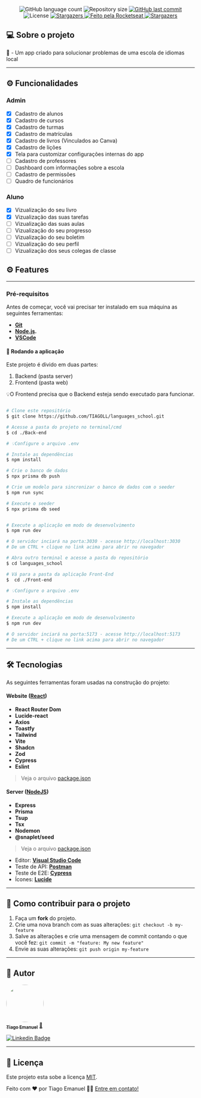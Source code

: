 
<p align="center">
  <img alt="GitHub language count" src="https://img.shields.io/github/languages/count/TIAGOLL/languages_school?color=%2304D361">

  <img alt="Repository size" src="https://img.shields.io/github/repo-size/TIAGOLL/languages_school">

  
  <a href="https://github.com/TIAGOLL/languages_school/commits/main">
    <img alt="GitHub last commit" src="https://img.shields.io/github/last-commit/TIAGOLL/languages_school">
  </a>
    
   <img alt="License" src="https://img.shields.io/badge/license-MIT-brightgreen">
   <a href="https://github.com/TIAGOLL/languages_school/stargazers">
    <img alt="Stargazers" src="https://img.shields.io/github/stars/TIAGOLL/languages_school?style=social">
  </a>

  <a href="https://www.tiagoll.vercel.app/">
    <img alt="Feito pela Rocketseat" src="https://img.shields.io/badge/feito%20por-Tiago-%237519C1">
  </a>
  
  <a href="https://www.tiagoll.vercel.app/">
    <img alt="Stargazers" src="https://img.shields.io/badge/Portfólio-%237159c1?style=flat&logo=ghost">
  </a>
  
 
</p>


## 💻 Sobre o projeto

 📒 - Um app criado para solucionar problemas de uma escola de idiomas local

---

## ⚙️ Funcionalidades

### Admin
  - [x] Cadastro de alunos
  - [x] Cadastro de cursos
  - [x] Cadastro de turmas
  - [x] Cadastro de matrículas
  - [x] Cadastro de livros (Vinculados ao Canva)
  - [x] Cadastro de lições
  - [x] Tela para customizar configurações internas do app
  - [ ] Cadastro de professores
  - [ ] Dashboard com informações sobre a escola
  - [ ] Cadastro de permissões
  - [ ] Quadro de funcionários

### Aluno
  - [x] Vizualização do seu livro
  - [x] Vizualização das suas tarefas
  - [ ] Vizualização das suas aulas
  - [ ] Vizualização do seu progresso
  - [ ] Vizualização do seu boletim
  - [ ] Vizualização do seu perfil
  - [ ] Vizualização dos seus colegas de classe

## ⚙️ Features



---

### Pré-requisitos

Antes de começar, você vai precisar ter instalado em sua máquina as seguintes ferramentas:

- **[Git](https://git-scm.com)**
- **[Node.js](https://nodejs.org/en/).**
- **[VSCode](https://code.visualstudio.com/)**

#### 🎲 Rodando a aplicação

Este projeto é divido em duas partes:
1. Backend (pasta server) 
2. Frontend (pasta web)

💡O Frontend precisa que o Backend esteja sendo executado para funcionar.

```bash

# Clone este repositório
$ git clone https://github.com/TIAGOLL/languages_school.git

# Acesse a pasta do projeto no terminal/cmd
$ cd ./Back-end

# 💡Configure o arquivo .env

# Instale as dependências
$ npm install

# Crie o banco de dados
$ npx prisma db push

# Crie um modelo para sincronizar o banco de dados com o seeder
$ npm run sync

# Execute o seeder
$ npx prisma db seed


# Execute a aplicação em modo de desenvolvimento
$ npm run dev

# O servidor inciará na porta:3030 - acesse http://localhost:3030 
# De um CTRL + clique no link acima para abrir no navegador

# Abra outro terminal e acesse a pasta do repositório
$ cd languages_school

# Vá para a pasta da aplicação Front-End
$  cd ./Front-end

# 💡Configure o arquivo .env

# Instale as dependências
$ npm install

# Execute a aplicação em modo de desenvolvimento
$ npm run dev

# O servidor inciará na porta:5173 - acesse http://localhost:5173
# De um CTRL + clique no link acima para abrir no navegador

```

---

## 🛠 Tecnologias

As seguintes ferramentas foram usadas na construção do projeto:

#### **Website**  ([React](https://reactjs.org/))

-   **React Router Dom**
-   **Lucide-react**
-   **Axios**
-   **Toastfy**
-   **Tailwind**
-   **Vite**
-   **Shadcn**
-   **Zod**
-   **Cypress**
-   **Eslint**

> Veja o arquivo  [package.json](https://github.com/TIAGOLL/languages_school/blob/main/frontend/package.json)

#### **Server**  ([NodeJS](https://nodejs.org/en/))

-   **Express**
-   **Prisma**
-   **Tsup**
-   **Tsx**
-   **Nodemon**
-   **@snaplet/seed**

> Veja o arquivo  [package.json](https://github.com/TIAGOLL/languages_school/blob/main/backend/package.json)



-   Editor:  **[Visual Studio Code](https://code.visualstudio.com/)**
-   Teste de API:  **[Postman](https://www.postman.com/)**
-   Teste de E2E:  **[Cypress](https://www.cypress.io/)**
-   Ícones:  **[Lucide](https://lucide.dev/icons/)**


---

## 💪 Como contribuir para o projeto

1. Faça um **fork** do projeto.
2. Crie uma nova branch com as suas alterações: `git checkout -b my-feature`
3. Salve as alterações e crie uma mensagem de commit contando o que você fez: `git commit -m "feature: My new feature"`
4. Envie as suas alterações: `git push origin my-feature`

---

## 🦸 Autor

<a href="https://www.tiagoll.vercel.app/">
 <img style="border-radius: 50%;" src="https://avatars.githubusercontent.com/u/107972949?v=4" width="100px;" alt=""/>
 <br />
 <sub><b>Tiago Emanuel</b></sub></a> <a href="https://www.tiagoll.vercel.app/" title="Portfólio">🚀</a>
 <br />

[![Linkedin Badge](https://img.shields.io/badge/-Tiago-blue?style=flat-square&logo=Linkedin&logoColor=white&link=https://www.linkedin.com/in/tiago-emanuel-de-lima)](https://www.linkedin.com/in/tiago-emanuel-de-lima)

---

## 📝 Licença

Este projeto esta sobe a licença [MIT](./LICENSE).

Feito com ❤️ por Tiago Emanuel 👋🏽 [Entre em contato!](https://www.linkedin.com/in/tiago-emanuel-de-lima)